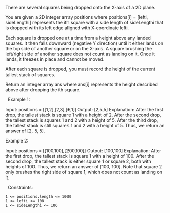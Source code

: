 There are several squares being dropped onto the X-axis of a 2D plane.

You are given a 2D integer array positions where positions[i] = [lefti, sideLengthi] represents the ith square with a side length of sideLengthi that is dropped with its left edge aligned with X-coordinate lefti.

Each square is dropped one at a time from a height above any landed squares. It then falls downward (negative Y direction) until it either lands on the top side of another square or on the X-axis. A square brushing the left/right side of another square does not count as landing on it. Once it lands, it freezes in place and cannot be moved.

After each square is dropped, you must record the height of the current tallest stack of squares.

Return an integer array ans where ans[i] represents the height described above after dropping the ith square.

 
Example 1:

Input: positions = [[1,2],[2,3],[6,1]]
Output: [2,5,5]
Explanation:
After the first drop, the tallest stack is square 1 with a height of 2.
After the second drop, the tallest stack is squares 1 and 2 with a height of 5.
After the third drop, the tallest stack is still squares 1 and 2 with a height of 5.
Thus, we return an answer of [2, 5, 5].


Example 2:

Input: positions = [[100,100],[200,100]]
Output: [100,100]
Explanation:
After the first drop, the tallest stack is square 1 with a height of 100.
After the second drop, the tallest stack is either square 1 or square 2, both with heights of 100.
Thus, we return an answer of [100, 100].
Note that square 2 only brushes the right side of square 1, which does not count as landing on it.


 
Constraints:


	1 <= positions.length <= 1000
	1 <= lefti <= 108
	1 <= sideLengthi <= 106

